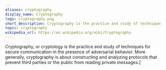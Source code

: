 ```yaml
---
aliases: cryptography
display_name: Cryptography
logo: cryptography.png
short_description: Cryptography is the practice and study of techniques for secure communication in the presence of adversarial behavior.
topic: cryptography
wikipedia_url: https://en.wikipedia.org/wiki/Cryptography
---
```


Cryptography, or cryptology is the practice and study of techniques for secure communication in the presence of adversarial behavior. More generally, cryptography is about constructing and analyzing protocols that prevent third parties or the public from reading private messages.[